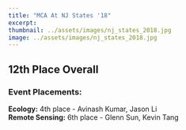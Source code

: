 ```yaml
---
title: "MCA At NJ States '18"
excerpt: 
thumbnail: ../assets/images/nj_states_2018.jpg
image: ../assets/images/nj_states_2018.jpg
---
```


## 12th Place Overall


### Event Placements:
**Ecology:** 4th place - Avinash Kumar, Jason Li  
**Remote Sensing:** 6th place -  Glenn Sun, Kevin Tang 